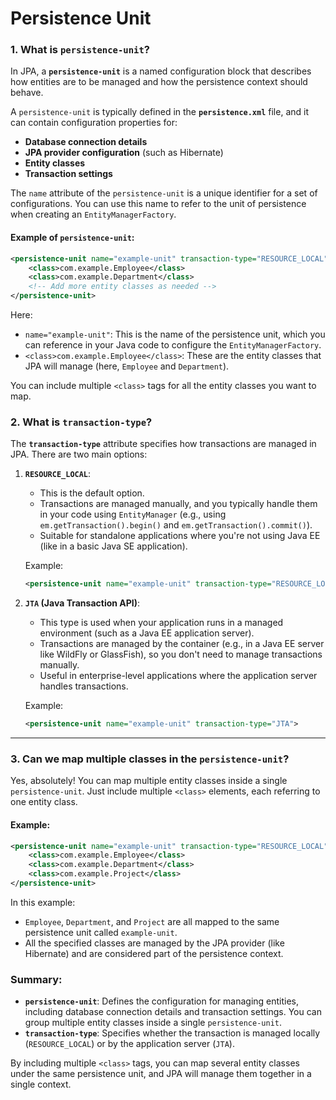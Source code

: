 # Persistence Unit

### **1. What is `persistence-unit`?**

In JPA, a **`persistence-unit`** is a named configuration block that describes how entities are to be managed and how the persistence context should behave.

A `persistence-unit` is typically defined in the **`persistence.xml`** file, and it can contain configuration properties for:

- **Database connection details**
- **JPA provider configuration** (such as Hibernate)
- **Entity classes**
- **Transaction settings**

The `name` attribute of the `persistence-unit` is a unique identifier for a set of configurations. You can use this name to refer to the unit of persistence when creating an `EntityManagerFactory`.

#### Example of `persistence-unit`:
```xml
<persistence-unit name="example-unit" transaction-type="RESOURCE_LOCAL">
    <class>com.example.Employee</class>
    <class>com.example.Department</class>
    <!-- Add more entity classes as needed -->
</persistence-unit>
```

Here:
- `name="example-unit"`: This is the name of the persistence unit, which you can reference in your Java code to configure the `EntityManagerFactory`.
- `<class>com.example.Employee</class>`: These are the entity classes that JPA will manage (here, `Employee` and `Department`).
  
You can include multiple `<class>` tags for all the entity classes you want to map.

### **2. What is `transaction-type`?**

The **`transaction-type`** attribute specifies how transactions are managed in JPA. There are two main options:

1. **`RESOURCE_LOCAL`**:
   - This is the default option.
   - Transactions are managed manually, and you typically handle them in your code using `EntityManager` (e.g., using `em.getTransaction().begin()` and `em.getTransaction().commit()`).
   - Suitable for standalone applications where you're not using Java EE (like in a basic Java SE application).
   
   Example:
   ```xml
   <persistence-unit name="example-unit" transaction-type="RESOURCE_LOCAL">
   ```

2. **`JTA` (Java Transaction API)**:
   - This type is used when your application runs in a managed environment (such as a Java EE application server).
   - Transactions are managed by the container (e.g., in a Java EE server like WildFly or GlassFish), so you don't need to manage transactions manually.
   - Useful in enterprise-level applications where the application server handles transactions.

   Example:
   ```xml
   <persistence-unit name="example-unit" transaction-type="JTA">
   ```

---

### **3. Can we map multiple classes in the `persistence-unit`?**

Yes, absolutely! You can map multiple entity classes inside a single `persistence-unit`. Just include multiple `<class>` elements, each referring to one entity class.

#### Example:
```xml
<persistence-unit name="example-unit" transaction-type="RESOURCE_LOCAL">
    <class>com.example.Employee</class>
    <class>com.example.Department</class>
    <class>com.example.Project</class>
</persistence-unit>
```

In this example:
- `Employee`, `Department`, and `Project` are all mapped to the same persistence unit called `example-unit`.
- All the specified classes are managed by the JPA provider (like Hibernate) and are considered part of the persistence context.

### **Summary:**

- **`persistence-unit`**: Defines the configuration for managing entities, including database connection details and transaction settings. You can group multiple entity classes inside a single `persistence-unit`.
- **`transaction-type`**: Specifies whether the transaction is managed locally (`RESOURCE_LOCAL`) or by the application server (`JTA`).
  
By including multiple `<class>` tags, you can map several entity classes under the same persistence unit, and JPA will manage them together in a single context.

